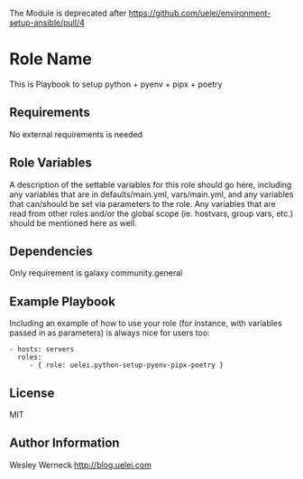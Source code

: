 The Module is deprecated after https://github.com/uelei/environment-setup-ansible/pull/4


Role Name
=========

This is Playbook to setup python + pyenv + pipx + poetry

Requirements
------------

No external requirements is needed

Role Variables
--------------

A description of the settable variables for this role should go here, including any variables that are in defaults/main.yml, vars/main.yml, and any variables that can/should be set via parameters to the role. Any variables that are read from other roles and/or the global scope (ie. hostvars, group vars, etc.) should be mentioned here as well.

Dependencies
------------

Only requirement is galaxy community.general

Example Playbook
----------------

Including an example of how to use your role (for instance, with variables passed in as parameters) is always nice for users too:

    - hosts: servers
      roles:
         - { role: uelei.python-setup-pyenv-pipx-poetry }

License
-------

MIT

Author Information
------------------

Wesley Werneck 
http://blog.uelei.com
